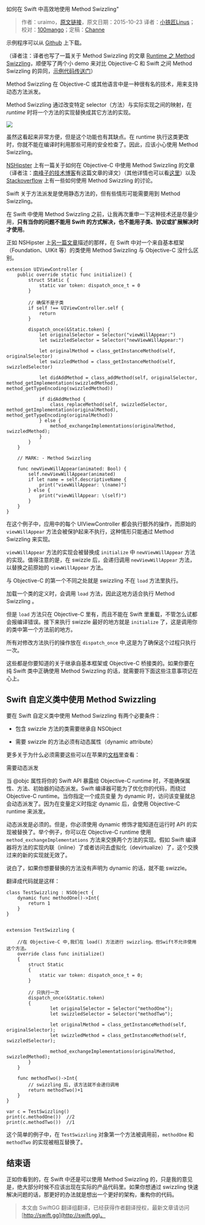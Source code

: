 如何在 Swift 中高效地使用 Method Swizzling"

> 作者：uraimo，[原文链接](https://www.uraimo.com/2015/10/23/effective-method-swizzling-with-swift/)，原文日期：2015-10-23
> 译者：[小铁匠Linus](http://linusling.com)；校对：[100mango](undefined)；定稿：[Channe](http://www.jianshu.com/users/7a07113a6597/latest_articles)
  









示例程序可以从 [Github](https://github.com/uraimo/SwizzlingInSwift/) 上下载。

（译者注：译者也写了一篇关于 Method Swizzling 的文章 [Runtime 之 Method Swizzling](http://linusling.com/2016/03/23/method-swizzling-in-ios/)，顺便写了两个小 demo 来对比 Objective-C 和 Swift 之间 Method Swizzling 的异同，[示例代码传送门](https://github.com/LinusLing/RuntimeTest)）

Method Swizzling 在 Objective-C 或其他语言中是一种很有名的技术，用来支持动态方法派发。

Method Swizzling 通过改变特定 selector（方法）与实际实现之间的映射，在 *runtime* 时将一个方法的实现替换成其它方法的实现。

![](https://swift.gg/img/articles/effective-method-swizzling-with-swift/swizzling.png1459213818.9107738)

虽然这看起来非常方便，但是这个功能也有其缺点。在 runtime 执行这类更改时，你就不能在编译时利用那些可用的安全检查了。因此，应该小心使用 Method Swizzling。



[NSHipster](http://nshipster.com/method-swizzling/) 上有一篇关于如何在 Objective-C 中使用 Method Swizzling 的文章（译者注：[南峰子的技术博客](http://southpeak.github.io/blog/2014/11/06/objective-c-runtime-yun-xing-shi-zhi-si-:method-swizzling/)有这篇文章的译文）（其他详情也可以看[这里](https://www.mikeash.com/pyblog/friday-qa-2010-01-29-method-replacement-for-fun-and-profit.html)）以及 [Stackoverflow](http://stackoverflow.com/q/5339276) 上有一些如何使用 Method Swizzling 的讨论。

Swift 关于方法派发是使用静态方法的，但有些情形可能需要用到 Method Swizzling。

在 Swift 中使用 Method Swizzling 之前，让我再次重申一下这种技术还是尽量少用，**只有当你的问题不能用 Swift 的方式解决，也不能用子类、协议或扩展解决时才使用**。

正如 NSHipster 上[另一篇文章](http://nshipster.com/swift-objc-runtime/)描述的那样，在 Swift 中对一个来自基本框架（Foundation、UIKit 等）的类使用 Method Swizzling 与 Objective-C 没什么区别。

    
    extension UIViewController {
        public override static func initialize() {
            struct Static {
                static var token: dispatch_once_t = 0
            }
    
            // 确保不是子类
            if self !== UIViewController.self {
                return
            }
    
            dispatch_once(&Static.token) {
                let originalSelector = Selector("viewWillAppear:")
                let swizzledSelector = Selector("newViewWillAppear:")
    
                let originalMethod = class_getInstanceMethod(self, originalSelector)
                let swizzledMethod = class_getInstanceMethod(self, swizzledSelector)
    
                let didAddMethod = class_addMethod(self, originalSelector, method_getImplementation(swizzledMethod), method_getTypeEncoding(swizzledMethod))
    
                if didAddMethod {
                    class_replaceMethod(self, swizzledSelector, method_getImplementation(originalMethod), method_getTypeEncoding(originalMethod))
                } else {
                    method_exchangeImplementations(originalMethod, swizzledMethod);
                }
            }
        }
    
        // MARK: - Method Swizzling
    
        func newViewWillAppear(animated: Bool) {
            self.newViewWillAppear(animated)
            if let name = self.descriptiveName {
                print("viewWillAppear: \(name)")
            } else {
                print("viewWillAppear: \(self)")
            }
        }
    }

在这个例子中，应用中的每个 UIViewController 都会执行额外的操作，而原始的 `viewWillAppear` 方法会被保护起来不执行，这种情形只能通过 Method Swizzling 来实现。

`viewWillAppear` 方法的实现会被替换成 `initialize` 中 `newViewWillAppear` 方法的实现。值得注意的是，在 swizzle 后，会递归调用 `newViewWillAppear` 方法，以替换之前原始的 `viewWillAppear` 方法。

与 Objective-C 的第一个不同之处就是 swizzling 不在 `load` 方法里执行。

加载一个类的定义时，会调用 `load` 方法，因此这地方适合执行 Method Swizzling 。

但是 `load` 方法只在 Objective-C 里有，而且不能在 Swift 里重载，不管怎么试都会报编译错误。接下来执行 swizzle 最好的地方就是 `initialize` 了，这是调用你的类中第一个方法前的地方。

所有对修改方法执行的操作放在 `dispatch_once` 中,这是为了确保这个过程只执行一次。

这些都是你要知道的关于继承自基本框架或  Objective-C 桥接类的。如果你要在纯 Swift 类中正确使用 Method Swizzling 的话，就需要将下面这些注意事项记在心上。

## Swift 自定义类中使用 Method Swizzling

要在 Swift 自定义类中使用 Method Swizzling 有两个必要条件：

* 包含 swizzle 方法的类需要继承自 NSObject

* 需要 swizzle 的方法必须有动态属性（dynamic attribute）

更多关于为什么必须需要这些可以在苹果的[文档](https://developer.apple.com/library/prerelease/ios/documentation/Swift/Conceptual/BuildingCocoaApps/InteractingWithObjective-CAPIs.html#//apple_ref/doc/uid/TP40014216-CH4-XID_38)里查看：

需要动态派发

当 @objc 属性将你的 Swift API 暴露给 Objective-C runtime 时，不能确保属性、方法、初始器的动态派发。Swift 编译器可能为了优化你的代码，而绕过 Objective-C runtime。当你指定一个成员变量 为 dynamic 时，访问该变量就总会动态派发了。因为在变量定义时指定 dynamic 后，会使用 Objective-C runtime 来派发。

动态派发是必须的。但是，你必须使用 dynamic 修饰才能知道在运行时 API 的实现被替换了。举个例子，你可以在 Objective-C runtime 使用 `method_exchangeImplementations` 方法来交换两个方法的实现。假如 Swift 编译器将方法的实现内联（inline）了或者访问去虚拟化（devirtualize）了，这个交换过来的新的实现就无效了。

说白了，如果你想要替换的方法没有声明为 dynamic 的话，就不能 swizzle。

翻译成代码就是这样：

    
    class TestSwizzling : NSObject {
        dynamic func methodOne()->Int{
            return 1
        }
    }
    
    
    extension TestSwizzling {
        
        //在 Objective-C 中,我们在 load() 方法进行 swizzling。但Swift不允许使用这个方法。
        override class func initialize()
        {
            struct Static
            {
                static var token: dispatch_once_t = 0;
            }
            
            // 只执行一次
            dispatch_once(&Static.token)
            {
                    let originalSelector = Selector("methodOne");
                    let swizzledSelector = Selector("methodTwo");
                    
                    let originalMethod = class_getInstanceMethod(self, originalSelector);
                    let swizzledMethod = class_getInstanceMethod(self, swizzledSelector);
                    
                    method_exchangeImplementations(originalMethod, swizzledMethod);
            }
        }
        
        func methodTwo()->Int{
            // swizzling 后, 该方法就不会递归调用
            return methodTwo()+1
        }
    }
    
    var c = TestSwizzling()
    print(c.methodOne())  //2
    print(c.methodTwo())  //1

这个简单的例子中，在 `TestSwizzling` 对象第一个方法被调用前，`methodOne` 和 `methodTwo` 的实现被相互替换了。

## 结束语

正如你看到的，在 Swift 中还是可以使用 Method Swizzling 的，只是我的意见是，绝大部分时候不应该出现在实际的产品代码里。如果你想通过 swizzling 快速解决问题的话，那更好的办法就是想出一个更好的架构，重构你的代码。
> 本文由 SwiftGG 翻译组翻译，已经获得作者翻译授权，最新文章请访问 [http://swift.gg](http://swift.gg)。